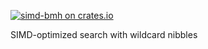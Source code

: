 [![simd-bmh on crates.io][shields.io/simd-bmh]][crates.io]

SIMD-optimized search with wildcard nibbles

[shields.io/simd-bmh]: https://img.shields.io/crates/d/simd-bmh.svg
[crates.io]: https://crates.io/crates/simd-bmh
